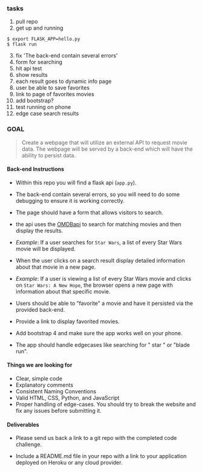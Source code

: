 ###	tasks
1. pull repo
2. get up and running
```
$ export FLASK_APP=hello.py
$ flask run
```
3. fix 'The back-end contain several errors'
4. form for searching
5. hit api test
6. show results
7. each result goes to dynamic info page
8. user be able to save favorites
9. link to page of favorites movies
10. add bootstrap?
11. test running on phone
12. edge case search results











### GOAL 

> Create a webpage that will utilize an external API to request movie data.
The webpage will be served by a back-end which will have the ability to persist data.

#### Back-end Instructions

- Within this repo you will find a flask api (`app.py`).

- The back-end contain several errors,
so you will need to do some debugging to ensure it is working correctly.

- The page should have a form that allows visitors to search.
- the api uses the [OMDBapi](http://www.omdbapi.com/)
to search for matching movies and then display the results.
 - *Example*: If a user searches for `Star Wars`, a list of every Star Wars movie will be displayed.

- When the user clicks on a search result display detailed information about that movie in a new page.
- *Example*: If a user is viewing a list of every Star Wars movie and clicks on `Star Wars: A New Hope`,
the browser opens a new page with information about that specific movie.

- Users should be able to "favorite" a movie and have it persisted via the provided back-end.

- Provide a link to display favorited movies.

- Add bootstrap 4 and make sure the app works well on your phone.

- The app should handle edgecases like searching for "   star  " or "blade run".

#### Things we are looking for

- Clear, simple code
- Explanatory comments
- Consistent Naming Conventions
- Valid HTML, CSS, Python, and JavaScript
- Proper handling of edge-cases. You should try to break the website and fix any issues before submitting it.

#### Deliverables

- Please send us back a link to a git repo with the completed code challenge. 

- Include a README.md file in your repo with a link to your application deployed on Heroku or any cloud provider.
